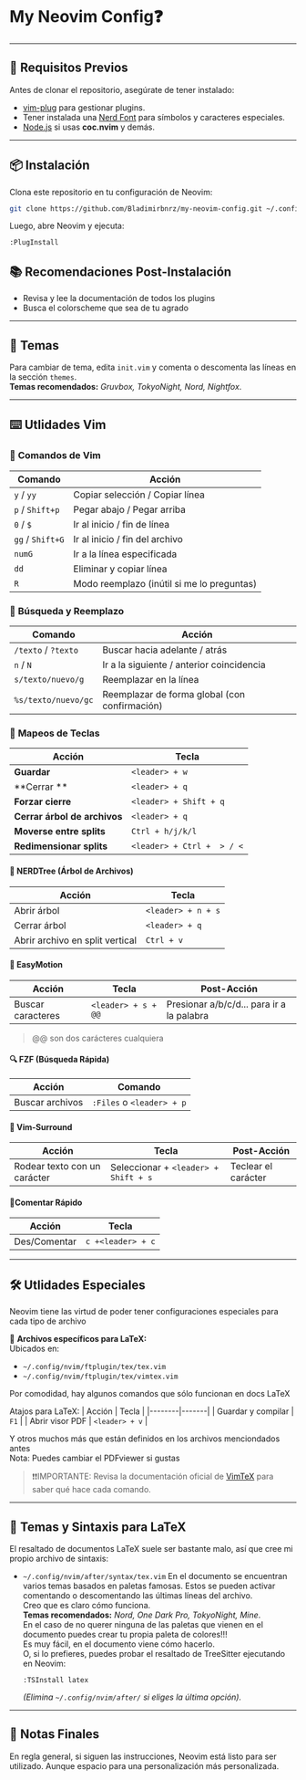 #  **My Neovim Config**❓

---

## 🚀 **Requisitos Previos**
Antes de clonar el repositorio, asegúrate de tener instalado:
- [vim-plug](https://github.com/junegunn/vim-plug) para gestionar plugins.
- Tener instalada una [Nerd Font](https://www.nerdfonts.com/) para símbolos y caracteres especiales.
- [Node.js](https://nodejs.org/) si usas **coc.nvim** y demás.

---

## 📦 **Instalación**
Clona este repositorio en tu configuración de Neovim:

```sh
git clone https://github.com/Bladimirbnrz/my-neovim-config.git ~/.config/nvim
```

Luego, abre Neovim y ejecuta:

```vim
:PlugInstall
```
## 📚 **Recomendaciones Post-Instalación**
- Revisa y lee la documentación de todos los plugins
- Busca el colorscheme que sea de tu agrado 

---
## 🎨 **Temas**
Para cambiar de tema, edita `init.vim` y comenta o descomenta las líneas en la sección `themes`.  
 **Temas recomendados:** *Gruvbox, TokyoNight, Nord, Nightfox*.

---

## ⌨️ **Utlidades Vim**
### 🔹 **Comandos de Vim**
| Comando | Acción |
|---------|--------|
| `y` / `yy` | Copiar selección / Copiar línea |
| `p` / `Shift+p` | Pegar abajo / Pegar arriba |
| `0` / `$` | Ir al inicio / fin de línea |
| `gg` / `Shift+G` | Ir al inicio / fin del archivo |
| `numG` | Ir a la línea especificada |
| `dd` | Eliminar y copiar línea |
| `R` | Modo reemplazo (inútil si me lo preguntas) |

### 🔹 **Búsqueda y Reemplazo**
| Comando | Acción |
|---------|--------|
| `/texto` / `?texto` | Buscar hacia adelante / atrás |
| `n` / `N` | Ir a la siguiente / anterior coincidencia |
| `s/texto/nuevo/g` | Reemplazar en la línea |
| `%s/texto/nuevo/gc` | Reemplazar de forma global (con confirmación) |

### 🔹 **Mapeos de Teclas**
| Acción | Tecla |
|--------|-------|
| **Guardar** | `<leader> + w` |
| **Cerrar ** | `<leader> + q` |
| **Forzar cierre** | `<leader> + Shift + q` |
| **Cerrar árbol de archivos** | `<leader> + q` |
| **Moverse entre splits** | `Ctrl + h/j/k/l` |
| **Redimensionar splits** | `<leader> + Ctrl +  > / <` |

#### 🌳 **NERDTree (Árbol de Archivos)**
| Acción | Tecla |
|--------|-------|
| Abrir árbol | `<leader> + n + s` |
| Cerrar árbol | `<leader> + q` |
| Abrir archivo en split vertical | `Ctrl + v` |

#### 🎯 **EasyMotion**
| Acción | Tecla |Post-Acción|
|--------|-------|-----------|
| Buscar caracteres | `<leader> + s + @@` | Presionar a/b/c/d... para ir a la palabra
>@@ son dos carácteres cualquiera

#### 🔍 **FZF (Búsqueda Rápida)**
| Acción | Comando |
|--------|---------|
| Buscar archivos | `:Files` o `<leader> + p` |

#### 📝 **Vim-Surround**
| Acción | Tecla | Post-Acción |
|--------|-------|-------------|
| Rodear texto con un carácter | Seleccionar + `<leader> + Shift + s` | Teclear el carácter |

#### 📌**Comentar Rápido**
| Acción | Tecla |
|--------|-------|
|Des/Comentar| `c +<leader> + c`
---

## 🛠 **Utlidades Especiales**
Neovim tiene las virtud de poder tener configuraciones especiales para cada tipo de archivo

📂 **Archivos específicos para LaTeX:**  
Ubicados en:
- `~/.config/nvim/ftplugin/tex/tex.vim`
- `~/.config/nvim/ftplugin/tex/vimtex.vim`

Por comodidad, hay algunos comandos que sólo funcionan en docs LaTeX

 Atajos para LaTeX:
| Acción | Tecla |
|--------|-------|
| Guardar y compilar | `F1` |
| Abrir visor PDF | `<leader> + v` |


Y otros muchos más que están definidos en los archivos menciondados antes
<br>Nota: Puedes cambiar el PDFviewer si gustas
>❗❗IMPORTANTE: Revisa la documentación oficial de [VimTeX](https://github.com/lervag/vimtex) para saber qué hace cada comando.

---

## 🎨 **Temas y Sintaxis para LaTeX**
El resaltado de documentos LaTeX suele ser bastante malo, así que cree mi propio archivo de sintaxis:
- `~/.config/nvim/after/syntax/tex.vim`
En el documento se encuentran varios temas basados en paletas famosas. Estos se pueden activar comentando o descomentando las últimas líneas del archivo.
<br>Creo que es claro cómo funciona.
<br> **Temas recomendados:** *Nord, One Dark Pro, TokyoNight, Mine*.
<br> En el caso de no querer ninguna de las paletas que vienen en el documento puedes crear tu propia paleta de colores!!!
<br>Es muy fácil, en el documento viene cómo hacerlo.
<br> O, si lo prefieres, puedes probar el resaltado de TreeSitter ejecutando en Neovim:
   ```vim
   :TSInstall latex
   ```
   *(Elimina `~/.config/nvim/after/` si eliges la última opción).*
---
## 🐢 **Notas Finales**
En regla general, si siguen las instrucciones, Neovim está listo para ser utilizado. Aunque espacio para una personalización más personalizada.
